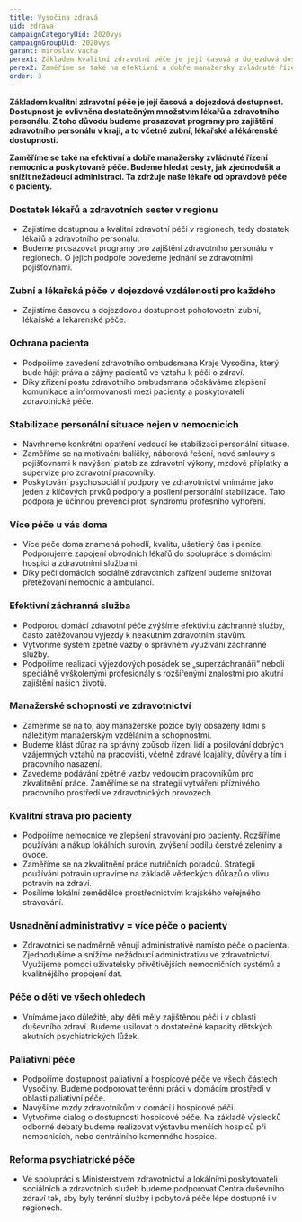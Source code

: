 ```yaml
---
title: Vysočina zdravá
uid: zdrava
campaignCategoryUid: 2020vys
campaignGroupUid: 2020vys
garant: miroslav.vacha
perex1: Základem kvalitní zdravotní péče je její časová a dojezdová dostupnost. Dostupnost je ovlivněna dostatečným množstvím lékařů a zdravotního personálu. Z toho důvodu budeme prosazovat programy pro zajištění zdravotního personálu v kraji, a to včetně zubní, lékařské a lékárenské dostupnosti.
perex2: Zaměříme se také na efektivní a dobře manažersky zvládnuté řízení nemocnic a poskytované péče. Budeme hledat cesty, jak zjednodušit a snížit nežádoucí administraci. Ta zdržuje naše lékaře od opravdové péče o pacienty.
order: 3
---
```


**Základem kvalitní zdravotní péče je její časová a dojezdová dostupnost. Dostupnost je ovlivněna dostatečným množstvím lékařů a zdravotního personálu. Z toho důvodu budeme prosazovat programy pro zajištění zdravotního personálu v kraji, a to včetně zubní, lékařské a lékárenské dostupnosti.**

**Zaměříme se také na efektivní a dobře manažersky zvládnuté řízení nemocnic a poskytované péče. Budeme hledat cesty, jak zjednodušit a snížit nežádoucí administraci. Ta zdržuje naše lékaře od opravdové péče o pacienty.**

### Dostatek lékařů a zdravotních sester v regionu
* Zajistíme dostupnou a kvalitní zdravotní péči v regionech, tedy dostatek lékařů a zdravotního personálu.
* Budeme prosazovat programy pro zajištění zdravotního personálu v regionech. O jejich podpoře povedeme jednání se zdravotními pojišťovnami.

### Zubní a lékařská péče v dojezdové vzdálenosti pro každého
* Zajistíme časovou a dojezdovou dostupnost pohotovostní zubní, lékařské a lékárenské péče.

### Ochrana pacienta
* Podpoříme zavedení zdravotního ombudsmana Kraje Vysočina, který bude hájit práva a zájmy pacientů ve vztahu k péči o zdraví.
* Díky zřízení postu zdravotního ombudsmana očekáváme zlepšení komunikace a informovanosti mezi pacienty a poskytovateli zdravotnické péče.

### Stabilizace personální situace nejen v nemocnicích
* Navrhneme konkrétní opatření vedoucí ke stabilizaci personální situace.
* Zaměříme se na motivační balíčky, náborová řešení, nové smlouvy s pojišťovnami k navýšení plateb za zdravotní výkony, mzdové příplatky a supervize pro zdravotní pracovníky.
* Poskytování psychosociální podpory ve zdravotnictví vnímáme jako jeden z klíčových prvků podpory a posílení personální stabilizace. Tato podpora je účinnou prevencí proti syndromu profesního vyhoření.

### Více péče u vás doma
* Více péče doma znamená pohodlí, kvalitu, ušetřený čas i peníze. Podporujeme zapojení obvodních lékařů do spolupráce s domácími hospici a zdravotními službami.
* Díky péči domácích sociálně zdravotních zařízení budeme snižovat přetěžování nemocnic a ambulancí.

### Efektivní záchranná služba
* Podporou domácí zdravotní péče zvýšíme efektivitu záchranné služby, často zatěžovanou výjezdy k neakutním zdravotním stavům.
* Vytvoříme systém zpětné vazby o správném využívání záchranné služby.
* Podpoříme realizaci výjezdových posádek se „superzáchranáři“ neboli speciálně vyškolenými profesionály s rozšířenými znalostmi pro akutní zajištění našich životů.

### Manažerské schopnosti ve zdravotnictví
* Zaměříme se na to, aby manažerské pozice byly obsazeny lidmi s náležitým manažerským vzděláním a schopnostmi.
* Budeme klást důraz na správný způsob řízení lidí a posilování dobrých vzájemných vztahů na pracovišti, včetně zdravé loajality, důvěry a tím i pracovního nasazení.
* Zavedeme podávání zpětné vazby vedoucím pracovníkům pro zkvalitnění práce. Zaměříme se na strategii vytváření příznivého pracovního prostředí ve zdravotnických provozech.

### Kvalitní strava pro pacienty
* Podpoříme nemocnice ve zlepšení stravování pro pacienty. Rozšíříme používání a nákup lokálních surovin, zvýšení podílu čerstvé zeleniny a ovoce.
* Zaměříme se na zkvalitnění práce nutričních poradců. Strategii používání potravin upravíme na základě vědeckých důkazů o vlivu potravin na zdraví.
* Posílíme lokální zemědělce prostřednictvím krajského veřejného stravování.   

### Usnadnění administrativy = více péče o pacienty
* Zdravotníci se nadměrně věnují administrativě namísto péče o pacienta. Zjednodušíme a snížíme nežádoucí administrativu ve zdravotnictví. Využijeme pomoci uživatelsky přívětivějších nemocničních systémů a kvalitnějšího propojení dat.

### Péče o děti ve všech ohledech
* Vnímáme jako důležité, aby děti měly zajištěnou péči i v oblasti duševního zdraví. Budeme usilovat o dostatečné kapacity dětských akutních psychiatrických lůžek.

### Paliativní péče
* Podpoříme dostupnost paliativní a hospicové péče ve všech částech Vysočiny. Budeme podporovat terénní práci v domácím prostředí v oblasti paliativní péče.
* Navýšíme mzdy zdravotníkům v domácí i hospicové péči.
* Vytvoříme dialog o dostupnosti hospicové péče. Na základě výsledků odborné debaty budeme realizovat výstavbu menších hospiců při nemocnicích, nebo centrálního kamenného hospice.

### Reforma psychiatrické péče
* Ve spolupráci s Ministerstvem zdravotnictví a lokálními poskytovateli sociálních a zdravotních služeb budeme podporovat Centra duševního zdraví tak, aby byly terénní služby i pobytová péče lépe dostupné i v regionech.
